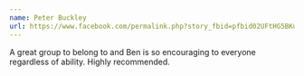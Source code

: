 ```yaml
---
name: Peter Buckley
url: https://www.facebook.com/permalink.php?story_fbid=pfbid02UFtHG5BKueu7RVC3pcPkMoauRQr7ak1qqiPd9bPR7RaRJKaZtwVSEq1L6NBzDFTWl&id=100006812266115
---
```

A great group to belong to and Ben is so encouraging to everyone regardless of ability. Highly recommended.